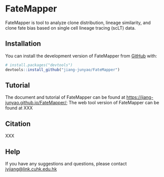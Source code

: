 
<!-- README.md is generated from README.Rmd. Please edit that file -->

# FateMapper

<!-- badges: start -->
<!-- badges: end -->

FateMapper is tool to analyze clone distribution, lineage similarity,
and clone fate bias based on single cell lineage tracing (scLT) data.

## Installation

You can install the development version of FateMapper from
[GitHub](https://github.com/) with:

``` r
# install.packages("devtools")
devtools::install_github("jiang-junyao/FateMapper")
```

## Tutorial

The document and tutorial of FateMapper can be found at
<https://jiang-junyao.github.io/FateMapper/>; The web tool version of
FateMapper can be found at XXX

## Citation

XXX

## Help

If you have any suggestions and questions, please contact
<jyjiang@link.cuhk.edu.hk>
